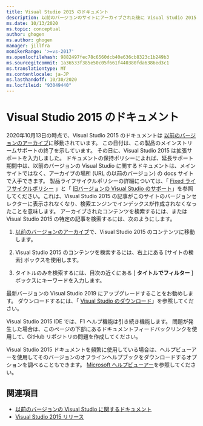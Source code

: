 ```yaml
---
title: Visual Studio 2015 のドキュメント
description: 以前のバージョンのサイトにアーカイブされた後に Visual Studio 2015 のドキュメントを検索する方法について説明します。
ms.date: 10/13/2020
ms.topic: conceptual
author: ghogen
ms.author: ghogen
manager: jillfra
monikerRange: '>=vs-2017'
ms.openlocfilehash: 9882497fec78c6560dcb40e636cb8323c1b249b3
ms.sourcegitcommit: 1a36533f385e50c05f661f440380fda6386ed3c1
ms.translationtype: MT
ms.contentlocale: ja-JP
ms.lasthandoff: 10/30/2020
ms.locfileid: "93049440"
---
```

# <a name="visual-studio-2015-documentation"></a>Visual Studio 2015 のドキュメント

2020年10月13日の時点で、Visual Studio 2015 のドキュメントは [以前のバージョンのアーカイブ](/previous-versions/visualstudio/visual-studio-2015)に移動されています。 この日付は、この製品のメインストリームサポートの終了を示しています。 その日に、Visual Studio 2015 は拡張サポートを入力しました。 ドキュメントの保持ポリシーによれば、延長サポート期間中は、以前のバージョンの Visual Studio に関するドキュメントは、メインサイトではなく、アーカイブの場所 (URL の以前のバージョン) の docs サイトで入手できます。 製品ライフサイクルポリシーの詳細については、「 [Fixed ライフサイクルポリシー](/lifecycle/policies/fixed) 」と「 [旧バージョンの Visual Studio のサポート](/visualstudio/releases/2019/servicing#support-for-older-versions-of-visual-studio)」を参照してください。これは、Visual Studio 2015 の記事がこのサイトのバージョンセレクターに表示されなくなり、検索エンジンでインデックスが作成されなくなったことを意味します。 アーカイブされたコンテンツを検索するには、または Visual Studio 2015 の特定の記事を検索するには、次のようにします。

1. [以前のバージョンのアーカイブ](/previous-versions/visualstudio/visual-studio-2015)で、Visual Studio 2015 のコンテンツに移動します。

1. Visual Studio 2015 のコンテンツを検索するには、右上にある [サイトの検索] ボックスを使用します。

1. タイトルのみを検索するには、目次の近くにある [ **タイトルでフィルター** ] ボックスにキーワードを入力します。

最新バージョンの Visual Studio 2019 にアップグレードすることをお勧めします。 ダウンロードするには、「 [Visual Studio のダウンロード](https://visualstudio.microsoft.com/downloads/)」を参照してください。

Visual Studio 2015 IDE では、F1 ヘルプ機能は引き続き機能します。 問題が発生した場合は、このページの下部にあるドキュメントフィードバックリンクを使用して、GitHub リポジトリの問題を作成してください。

Visual Studio 2015 ドキュメントを頻繁に使用している場合は、ヘルプビューアーを使用してそのバージョンのオフラインヘルプブックをダウンロードするオプションを調べることもできます。 [Microsoft ヘルプビューアー](/visualstudio/help-viewer/overview)を参照してください。

## <a name="see-also"></a>関連項目

- [以前のバージョンの Visual Studio に関するドキュメント](/previous-versions/visualstudio/)
- [Visual Studio 2015 リリース](/visualstudio/releasenotes/vs2015-version-history)